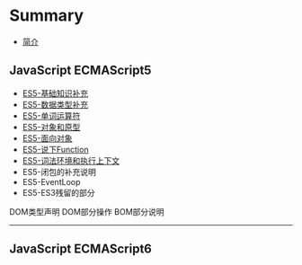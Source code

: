 # Summary

* [简介](README.md)

## JavaScript ECMAScript5
* [ES5-基础知识补充](es5/es5-basic/README.md)
* [ES5-数据类型补充](es5/es5-datatype/README.md)
* [ES5-单词运算符](es5/es5-word/README.md)
* [ES5-对象和原型](es5/es5-prototype/README.md)
* [ES5-面向对象](es5/es5-object/README.md)
* [ES5-说下Function](es5/es5-function/README.md)
* [ES5-词法环境和执行上下文](es5/es5-context/README.md)
* ES5-闭包的补充说明
* ES5-EventLoop
* ES5-ES3残留的部分


DOM类型声明
DOM部分操作
BOM部分说明

---

## JavaScript ECMAScript6
